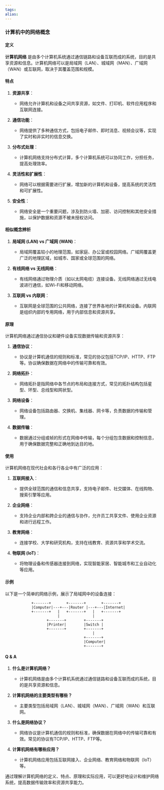 ```yaml
---
tags: 
alias:
---
```


### 计算机中的网络概念

#### 定义

**计算机网络** 是由多个计算机系统通过通信链路和设备互联而成的系统，目的是共享资源和信息。计算机网络可以是局域网（LAN）、城域网（MAN）、广域网（WAN）或互联网，取决于其覆盖范围和规模。

#### 特点

1. **资源共享**：
   - 网络允许计算机和设备之间共享资源，如文件、打印机、软件应用程序和互联网连接。
   
2. **通信功能**：
   - 网络提供了多种通信方式，包括电子邮件、即时消息、视频会议等，实现了实时和非实时的信息交换。
   
3. **分布式处理**：
   - 计算机网络支持分布式计算，多个计算机系统可以协同工作，分担任务，提高处理效率。

4. **灵活性和扩展性**：
   - 网络可以根据需要进行扩展，增加新的计算机和设备，提高系统的灵活性和可扩展性。

5. **安全性**：
   - 网络安全是一个重要问题，涉及到防火墙、加密、访问控制和其他安全措施，以保护数据和资源不被未授权访问。

#### 相似概念辨析

1. **局域网 (LAN) vs 广域网 (WAN)**：
   - 局域网覆盖较小的地理范围，如家庭、办公室或校园网络。广域网覆盖更广泛的地理区域，如城市、国家或全球范围的网络。
   
2. **有线网络 vs 无线网络**：
   - 有线网络通过物理介质（如以太网电缆）连接设备。无线网络通过无线电波进行通信，如Wi-Fi和移动网络。

3. **互联网 vs 内联网**：
   - 互联网是全球范围的公共网络，连接了世界各地的计算机和设备。内联网是组织内部的专用网络，用于内部信息和资源共享。

#### 原理

计算机网络通过通信协议和硬件设备实现数据传输和资源共享：

1. **通信协议**：
   - 协议是计算机通信的规则和标准，常见的协议包括TCP/IP、HTTP、FTP等。协议确保数据在网络中的传输可靠和有效。
   
2. **网络拓扑**：
   - 网络拓扑是指网络中各节点的布局和连接方式，常见的拓扑结构包括星型、环型、总线型和网状型。
   
3. **网络设备**：
   - 网络设备包括路由器、交换机、集线器、网卡等，负责数据的传输和管理。

4. **数据传输**：
   - 数据通过分组或帧的形式在网络中传输，每个分组包含数据和控制信息，用于确保数据完整和正确地到达目的地。

#### 使用

计算机网络在现代社会和各行各业中有广泛的应用：

1. **互联网接入**：
   - 提供全球范围的通信和信息共享，支持电子邮件、社交媒体、在线购物、搜索引擎等应用。
   
2. **企业网络**：
   - 支持企业内部和跨企业的通信与协作，允许员工共享文件、使用企业资源和进行远程工作。
   
3. **教育网络**：
   - 连接学校、大学和研究机构，支持在线教育、资源共享和学术交流。
   
4. **物联网 (IoT)**：
   - 将物理设备和传感器连接到网络，实现智能家居、智能城市和工业自动化等应用。

#### 示例

以下是一个简单的网络示例，展示了局域网中的设备连接：

```plaintext
            +-------+       +-------+       +-------+
            |Computer|---+---|Router |---+---|Internet|
            +-------+   |   +-------+   |   +-------+
                        |               |
                   +-------+        +-------+
                   |Printer|        |Switch |
                   +-------+        +-------+
                                        |
                                    +-------+
                                    |Computer|
                                    +-------+
```

#### Q & A

1. **什么是计算机网络？**
   - 计算机网络是由多个计算机系统通过通信链路和设备互联而成的系统，目的是共享资源和信息。

2. **计算机网络的主要类型有哪些？**
   - 主要类型包括局域网（LAN）、城域网（MAN）、广域网（WAN）和互联网。

3. **什么是网络协议？**
   - 网络协议是计算机通信的规则和标准，确保数据在网络中的传输可靠和有效。常见的协议有TCP/IP、HTTP、FTP等。

4. **计算机网络有哪些应用？**
   - 计算机网络应用包括互联网接入、企业网络、教育网络和物联网（IoT）等。

通过理解计算机网络的定义、特点、原理和实际应用，可以更好地设计和维护网络系统，提高数据传输效率和资源共享能力。
